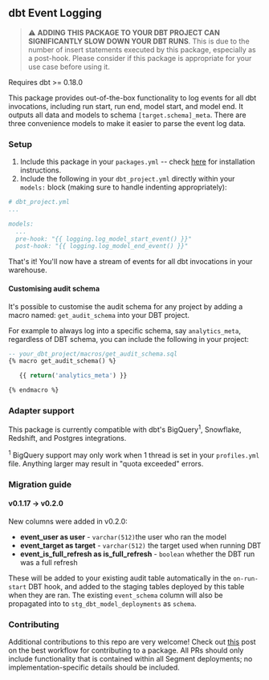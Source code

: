## dbt Event Logging

> :warning: **ADDING THIS PACKAGE TO YOUR DBT PROJECT CAN SIGNIFICANTLY SLOW
> DOWN YOUR DBT RUNS**. This is due to the number of insert statements executed by
> this package, especially as a post-hook. Please consider if this package is
> appropriate for your use case before using it.

Requires dbt >= 0.18.0

This package provides out-of-the-box functionality to log events for all dbt
invocations, including run start, run end, model start, and model end. It
outputs all data and models to schema `[target.schema]_meta`. There are three
convenience models to make it easier to parse the event log data.

### Setup

1. Include this package in your `packages.yml` -- check [here](https://hub.getdbt.com/fishtown-analytics/logging/latest/)
   for installation instructions.
2. Include the following in your `dbt_project.yml` directly within your
   `models:` block (making sure to handle indenting appropriately):

```YAML
# dbt_project.yml
...

models:
  ...
  pre-hook: "{{ logging.log_model_start_event() }}"
  post-hook: "{{ logging.log_model_end_event() }}"
```

That's it! You'll now have a stream of events for all dbt invocations in your
warehouse.

#### Customising audit schema

It's possible to customise the audit schema for any project by adding a macro named: `get_audit_schema` into your DBT project.

For example to always log into a specific schema, say `analytics_meta`, regardless of DBT schema, you can include the following in your project:

```sql
-- your_dbt_project/macros/get_audit_schema.sql
{% macro get_audit_schema() %}

   {{ return('analytics_meta') }}

{% endmacro %}
```

### Adapter support

This package is currently compatible with dbt's BigQuery<sup>1</sup>, Snowflake, Redshift, and
Postgres integrations.

<sup>1</sup> BigQuery support may only work when 1 thread is set in your `profiles.yml` file. Anything larger may result in "quota exceeded" errors.

### Migration guide

#### v0.1.17 -> v0.2.0

New columns were added in v0.2.0:

-   **event_user as user** - `varchar(512)`the user who ran the model
-   **event_target as target** - `varchar(512)` the target used when running DBT
-   **event_is_full_refresh as is_full_refresh** - `boolean` whether the DBT run was a full refresh

These will be added to your existing audit table automatically in the `on-run-start` DBT hook, and added to the staging tables deployed by this table when they are ran. The existing `event_schema` column will also be propagated into to `stg_dbt_model_deployments` as `schema`.

### Contributing
Additional contributions to this repo are very welcome! Check out [this](https://discourse.getdbt.com/t/contributing-to-an-external-dbt-package/657) post on the best workflow for contributing to a package. All PRs should only include functionality that is contained within all Segment deployments; no implementation-specific details should be included.
